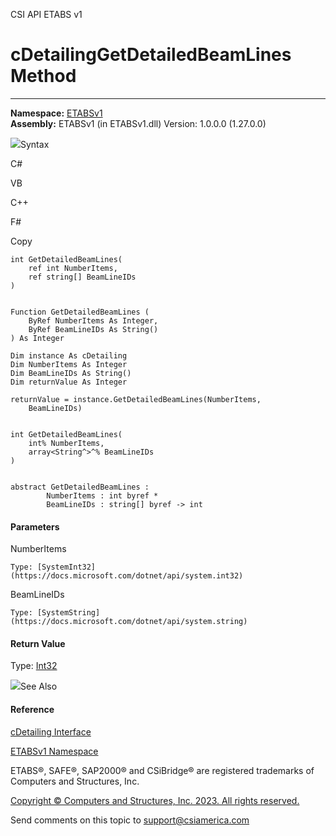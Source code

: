 ﻿

CSI API ETABS v1

# cDetailingGetDetailedBeamLines Method  
  
---  
  
**Namespace:** [ETABSv1](2780f1b8-2033-5289-2298-1cdb2a7508d9.htm)  
**Assembly:** ETABSv1 (in ETABSv1.dll) Version: 1.0.0.0 (1.27.0.0)

![](../icons/SectionExpanded.png)Syntax

C#

VB

C++

F#

Copy

    
    
    int GetDetailedBeamLines(
    	ref int NumberItems,
    	ref string[] BeamLineIDs
    )
    
    
    Function GetDetailedBeamLines ( 
    	ByRef NumberItems As Integer,
    	ByRef BeamLineIDs As String()
    ) As Integer
    
    Dim instance As cDetailing
    Dim NumberItems As Integer
    Dim BeamLineIDs As String()
    Dim returnValue As Integer
    
    returnValue = instance.GetDetailedBeamLines(NumberItems, 
    	BeamLineIDs)
    
    
    int GetDetailedBeamLines(
    	int% NumberItems, 
    	array<String^>^% BeamLineIDs
    )
    
    
    abstract GetDetailedBeamLines : 
            NumberItems : int byref * 
            BeamLineIDs : string[] byref -> int 
    

#### Parameters

NumberItems

    Type: [SystemInt32](https://docs.microsoft.com/dotnet/api/system.int32)  

BeamLineIDs

    Type: [SystemString](https://docs.microsoft.com/dotnet/api/system.string)  

#### Return Value

Type: [Int32](https://docs.microsoft.com/dotnet/api/system.int32)

![](../icons/SectionExpanded.png)See Also

#### Reference

[cDetailing Interface](361a91e7-25b4-8a09-dff9-a6b292f4ba73.htm)

[ETABSv1 Namespace](2780f1b8-2033-5289-2298-1cdb2a7508d9.htm)

ETABS®, SAFE®, SAP2000® and CSiBridge® are registered trademarks of Computers
and Structures, Inc.  

[Copyright © Computers and Structures, Inc. 2023. All rights
reserved.](http://www.csiamerica.com)

Send comments on this topic to
[support@csiamerica.com](mailto:support%40csiamerica.com?Subject=CSI%20API%20ETABS%20v1)

